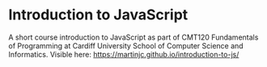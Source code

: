 # Introduction to JavaScript

A short course introduction to JavaScript as part of CMT120 Fundamentals of Programming at Cardiff University School of Computer Science and Informatics. Visible here: https://martinjc.github.io/introduction-to-js/
